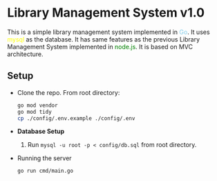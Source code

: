 # Library Management System v1.0
 
 This is a simple library management system implemented in <span style="color:skyblue">Go</span>. It uses <span style="color:yellow">mysql</span> as the database. It has same features as the previous Library Management System implemented in <span style="color:green">node.js</span>. It is based on MVC architecture.

 ## Setup
 - Clone the repo. From root directory:
    ```bash
    go mod vendor
    go mod tidy
    cp ./config/.env.example ./config/.env
    ```

- __Database Setup__
    1. Run `mysql -u root -p < config/db.sql` from root directory.

- Running the server
    ```bash
    go run cmd/main.go
    ```
